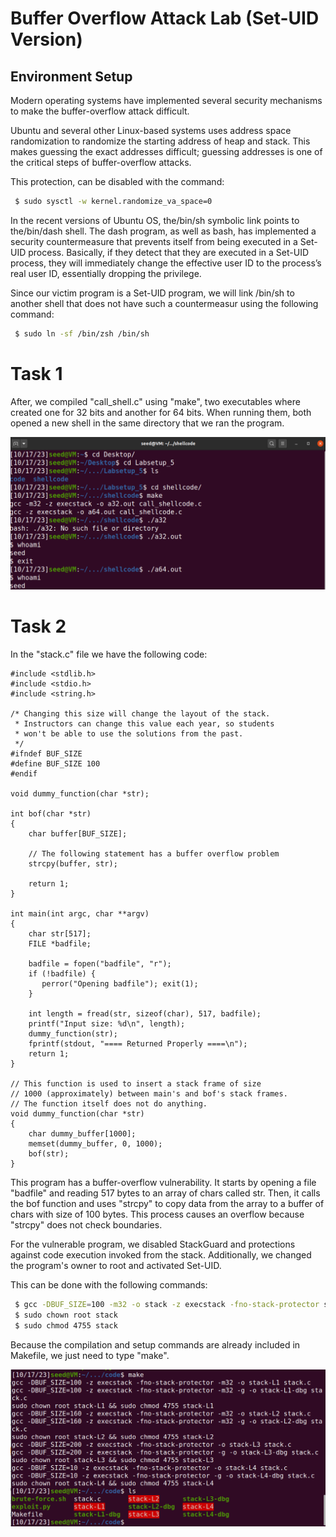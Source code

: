 # Buffer Overflow Attack Lab (Set-UID Version)

## Environment Setup

Modern operating systems have implemented several security mechanisms to make the buffer-overflow attack difficult. 

Ubuntu and several other Linux-based systems uses address space randomization to randomize the starting address of heap and stack.  This makes guessing the exact addresses difficult; guessing addresses is one of the critical steps of buffer-overflow attacks.

This protection, can be disabled with the command:

```bash
 $ sudo sysctl -w kernel.randomize_va_space=0
 ```

In the recent versions of Ubuntu OS, the/bin/sh symbolic link points to the/bin/dash shell. The dash program, as well as bash, has implemented a security countermeasure that prevents itself from being executed in a Set-UID process. Basically, if they detect that they are executed in a Set-UID process, they will immediately change the effective user ID to the process’s real user ID, essentially dropping the privilege.

Since  our  victim  program  is a Set-UID program, we will link /bin/sh to another shell that does not have such a countermeasur using the following command:

```bash
 $ sudo ln -sf /bin/zsh /bin/sh
 ```

# Task 1

After, we compiled "call_shell.c" using "make", two executables where created one for 32 bits and another for 64 bits. When running them, both opened a new shell in the same directory that we ran the program.

![CreateShell](../docs/week5/log5task1.png)

# Task 2

In the "stack.c" file we have the following code:

```
#include <stdlib.h>
#include <stdio.h>
#include <string.h>

/* Changing this size will change the layout of the stack.
 * Instructors can change this value each year, so students
 * won't be able to use the solutions from the past.
 */
#ifndef BUF_SIZE
#define BUF_SIZE 100
#endif

void dummy_function(char *str);

int bof(char *str)
{
    char buffer[BUF_SIZE];

    // The following statement has a buffer overflow problem 
    strcpy(buffer, str);       

    return 1;
}

int main(int argc, char **argv)
{
    char str[517];
    FILE *badfile;

    badfile = fopen("badfile", "r"); 
    if (!badfile) {
       perror("Opening badfile"); exit(1);
    }

    int length = fread(str, sizeof(char), 517, badfile);
    printf("Input size: %d\n", length);
    dummy_function(str);
    fprintf(stdout, "==== Returned Properly ====\n");
    return 1;
}

// This function is used to insert a stack frame of size 
// 1000 (approximately) between main's and bof's stack frames. 
// The function itself does not do anything. 
void dummy_function(char *str)
{
    char dummy_buffer[1000];
    memset(dummy_buffer, 0, 1000);
    bof(str);
}
```

This program has a buffer-overflow vulnerability. It starts by opening a file "badfile" and reading 517 bytes to an array of chars called str. Then, it calls the bof function and uses "strcpy" to copy data from the array to a buffer of chars with size of 100 bytes. This process causes an overflow because "strcpy" does not check boundaries.

For the vulnerable program, we disabled StackGuard and protections against code execution invoked from the stack. Additionally, we changed the program's owner to root and activated Set-UID.

This can be done with the following commands:

````bash
 $ gcc -DBUF_SIZE=100 -m32 -o stack -z execstack -fno-stack-protector stack.c
 $ sudo chown root stack
 $ sudo chmod 4755 stack
 ````

Because the compilation and setup commands are already included in Makefile, we just need to type "make".

![CreateShell](../docs/week5/log5task2.png)

